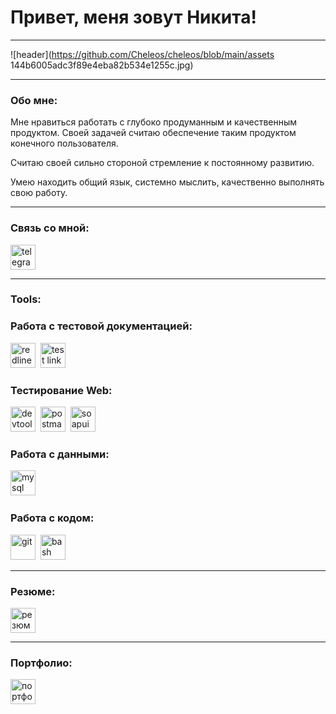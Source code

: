# Привет, меня зовут Никита! 
___

![header](https://github.com/Cheleos/cheleos/blob/main/assets 144b6005adc3f89e4eba82b534e1255c.jpg)
___

### Обо мне: 
Мне нравиться работать с глубоко продуманным и качественным продуктом. Своей задачей считаю обеспечение таким продуктом конечного пользователя.

Считаю своей сильно стороной стремление к постоянному развитию.

Умею находить общий язык, системно мыслить, качественно выполнять свою работу.
___

### Связь со мной: 

<div id="badges">
    <a href="https://t.me/Na_SH3991" target="_blank">
      <img src="https://cdn-icons-png.flaticon.com/512/2111/2111646.png" width="40" height="40" alt="telegram" />
    </a>
  </div>

___

### Tools:

### Работа с тестовой документацией:

<div>
  <img src="https://devopstales.github.io/img/redmine.bmp" title="redmine" alt="redline" width="40" height="40"/>&nbsp
  <img src="https://www.wyversolutions.co.uk/post-images/2015/11/testlink-logo.png" title="test link" alt="test link" width="40" height="40"/>&nbsp
</div>

### Тестирование Web:

<div>
  <img src="https://d33wubrfki0l68.cloudfront.net/38b5c953a4667366685d55db55d057c86db1fc54/a0fdc/static/acae6b24d940347661ca901ea07f47c1/chrome-dev-logo-icon.png" title="devtools" alt="devtools" width="40" height="40"/>&nbsp
  <img src="https://seeklogo.com/images/P/postman-logo-0087CA0D15-seeklogo.com.png" title="postman" alt="postman" width="40" height="40"/>&nbsp
  <img src="https://static0.smartbear.co/smartbearbrand/media/images/home/soapui-icon.svg" title="soapui" alt="soapui" width="40" height="40"/>&nbsp
</div>

### Работа с данными:

<div>
  <img src="https://cdn.jsdelivr.net/gh/devicons/devicon/icons/mysql/mysql-original.svg" title="mysql" alt="mysql" width="40" height="40"/>&nbsp
</div>

### Работа с кодом:

<div>
  <img src="https://cdn.jsdelivr.net/gh/devicons/devicon/icons/git/git-original.svg" title="git" alt="git" width="40" height="40"/>&nbsp
  <img src="https://upload.wikimedia.org/wikipedia/commons/thumb/4/4b/Bash_Logo_Colored.svg/1024px-Bash_Logo_Colored.svg.png?20180723054350" title="bash" alt="bash" width="40" height="40"/>&nbsp
</div>

___

### Резюме:

<div id="badges">
    <a href="https://ufa.hh.ru/resume/f5efaac4ff0dbe209b0039ed1f6d3270575072" target="_blank">
      <img src="https://static.tildacdn.info/tild3733-3166-4639-b332-323066616633/___3.png" width="40" height="40" alt="резюме" />
    </a>
  </div>

___

### Портфолио:

<div id="badges">
    <a href="https://docs.google.com/document/d/1bqJq6GL8_rHhzSHvj6yJ0XtwZhXOak5f5IjqmSnUO-s/edit?usp=sharing" target="_blank">
      <img src="https://i.pinimg.com/736x/48/6b/d1/486bd1423b6861a2e1b57b81fcc99730.jpg" width="40" height="40" alt="портфолио" />
    </a>
  </div>
